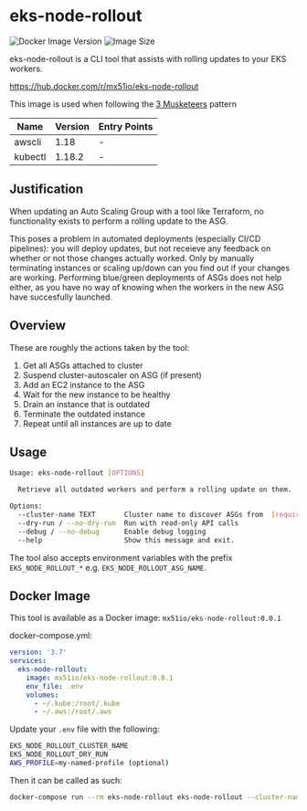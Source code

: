 # eks-node-rollout

![Docker Image Version](https://img.shields.io/docker/v/mx51io/eks-node-rollout?sort=semver) ![Image Size](https://img.shields.io/docker/image-size/mx51io/eks-node-rollout)

eks-node-rollout is a CLI tool that assists with rolling updates to your EKS workers.

https://hub.docker.com/r/mx51io/eks-node-rollout

This image is used when following the [3 Musketeers] pattern

[3 Musketeers]: https://3musketeers.io/

| Name    | Version | Entry Points |
|---------|---------|--------------|
| awscli  | 1.18    | -            |
| kubectl | 1.18.2  | -            |

## Justification

When updating an Auto Scaling Group with a tool like Terraform, no functionality exists to perform a rolling update to the ASG.

This poses a problem in automated deployments (especially CI/CD pipelines): you will deploy updates, but not receieve any feedback on whether or not those changes actually worked. Only by manually terminating instances or scaling up/down can you find out if your changes are working. Performing blue/green deployments of ASGs does not help either, as you have no way of knowing when the workers in the new ASG have succesfully launched.

## Overview

These are roughly the actions taken by the tool:

  1. Get all ASGs attached to cluster
  2. Suspend cluster-autoscaler on ASG (if present)
  3. Add an EC2 instance to the ASG
  4. Wait for the new instance to be healthy
  5. Drain an instance that is outdated
  6. Terminate the outdated instance
  7. Repeat until all instances are up to date

## Usage

```bash
Usage: eks-node-rollout [OPTIONS]

  Retrieve all outdated workers and perform a rolling update on them.

Options:
  --cluster-name TEXT       Cluster name to discover ASGs from  [required]
  --dry-run / --no-dry-run  Run with read-only API calls
  --debug / --no-debug      Enable debug logging
  --help                    Show this message and exit.
```

The tool also accepts environment variables with the prefix `EKS_NODE_ROLLOUT_*` e.g. `EKS_NODE_ROLLOUT_ASG_NAME`.

## Docker Image

This tool is available as a Docker image: `mx51io/eks-node-rollout:0.0.1`

docker-compose.yml:

```yml
version: '3.7'
services:
  eks-node-rollout:
    image: mx51io/eks-node-rollout:0.0.1
    env_file: .env
    volumes:
      - ~/.kube:/root/.kube
      - ~/.aws:/root/.aws
```

Update your `.env` file with the following:

```bash
EKS_NODE_ROLLOUT_CLUSTER_NAME
EKS_NODE_ROLLOUT_DRY_RUN
AWS_PROFILE=my-named-profile (optional)
```

Then it can be called as such:

```bash
docker-compose run --rm eks-node-rollout eks-node-rollout --cluster-name=my-eks-cluster
```
